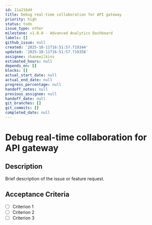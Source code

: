 ```yaml
---
id: 11a216d4
title: Debug real-time collaboration for API gateway
priority: high
status: todo
issue_type: other
milestone: v1.8.0 - Advanced Analytics Dashboard
labels: []
github_issue: null
created: '2025-10-11T16:51:57.719344'
updated: '2025-10-11T16:51:57.719358'
assignee: shanewilkins
estimated_hours: null
depends_on: []
blocks: []
actual_start_date: null
actual_end_date: null
progress_percentage: null
handoff_notes: null
previous_assignee: null
handoff_date: null
git_branches: []
git_commits: []
completed_date: null
---
```


# Debug real-time collaboration for API gateway

## Description

Brief description of the issue or feature request.

## Acceptance Criteria

- [ ] Criterion 1
- [ ] Criterion 2
- [ ] Criterion 3